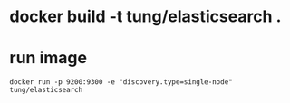 # docker build -t tung/elasticsearch .

# run image

`docker run -p 9200:9300 -e "discovery.type=single-node" tung/elasticsearch`
